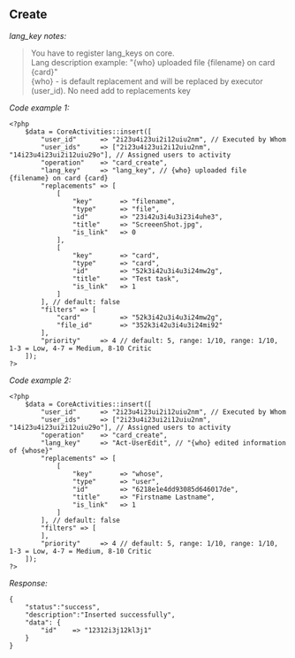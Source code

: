 
## Create

*lang_key notes:*
> You have to register lang_keys on core. \
> Lang description example: "{who} uploaded file {filename} on card {card}" \
> {who} - is default replacement and will be replaced by executor (user_id). No need add to replacements key

*Code example 1:*

    <?php
        $data = CoreActivities::insert([
            "user_id"      => "2i23u4i23ui2i12uiu2nm", // Executed by Whom
            "user_ids"     => ["2i23u4i23ui2i12uiu2nm", "14i23u4i23ui2i12uiu29o"], // Assigned users to activity
            "operation"    => "card_create",
            "lang_key"     => "lang_key", // {who} uploaded file {filename} on card {card}
            "replacements" => [
                [
                    "key"       => "filename",
                    "type"      => "file",
                    "id"        => "23i42u3i4u3i23i4uhe3",
                    "title"     => "ScreeenShot.jpg",
                    "is_link"   => 0
                ],
                [
                    "key"       => "card",
                    "type"      => "card",
                    "id"        => "52k3i42u3i4u3i24mw2g",
                    "title"     => "Test task",
                    "is_link"   => 1
                ]
            ], // default: false
            "filters" => [
                "card"          => "52k3i42u3i4u3i24mw2g",
                "file_id"       => "352k3i42u3i4u3i24mi92"
            ], 
            "priority"     => 4 // default: 5, range: 1/10, range: 1/10, 1-3 = Low, 4-7 = Medium, 8-10 Critic
        ]);
    ?>



*Code example 2:*

    <?php
        $data = CoreActivities::insert([
            "user_id"      => "2i23u4i23ui2i12uiu2nm", // Executed by Whom
            "user_ids"     => ["2i23u4i23ui2i12uiu2nm", "14i23u4i23ui2i12uiu29o"], // Assigned users to activity
            "operation"    => "card_create",
            "lang_key"     => "Act-UserEdit", // "{who} edited information of {whose}"
            "replacements" => [
                [
                    "key"       => "whose",
                    "type"      => "user",
                    "id"        => "6218e1e4dd93085d646017de",
                    "title"     => "Firstname Lastname",
                    "is_link"   => 1
                ]
            ], // default: false
            "filters" => [
            ], 
            "priority"     => 4 // default: 5, range: 1/10, range: 1/10, 1-3 = Low, 4-7 = Medium, 8-10 Critic
        ]);
    ?>

*Response:*

    {
        "status":"success", 
        "description":"Inserted successfully",
        "data": {
            "id"    => "12312i3j12kl3j1"
        }
    }


<br/>
<br/>
<br/>